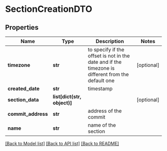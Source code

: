 # SectionCreationDTO

## Properties
Name | Type | Description | Notes
------------ | ------------- | ------------- | -------------
**timezone** | **str** | to specify if the offset is not in the date and if the timezone is different from the default one | [optional] 
**created_date** | **str** | timestamp | 
**section_data** | **list[dict(str, object)]** |  | [optional] 
**commit_address** | **str** | address of the commit | 
**name** | **str** | name of the section | 

[[Back to Model list]](../README.md#documentation-for-models) [[Back to API list]](../README.md#documentation-for-api-endpoints) [[Back to README]](../README.md)


